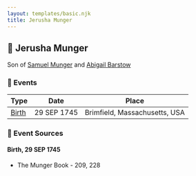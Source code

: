```yaml
---
layout: templates/basic.njk
title: Jerusha Munger
---
```

## 🔵 Jerusha Munger

Son of [Samuel Munger](/people/1/17676382) and [Abigail Barstow](/people/9/9488484)

### 📆 Events

Type | Date | Place
------ | ------ | ------
[Birth](#event-af1cd966-a2bd-4831-a344-978732fb7fb1) | 29 SEP 1745 | Brimfield, Massachusetts, USA

### 📰 Event Sources

#### <a id="event-af1cd966-a2bd-4831-a344-978732fb7fb1"></a> Birth, 29 SEP 1745
* The Munger Book  - 209, 228